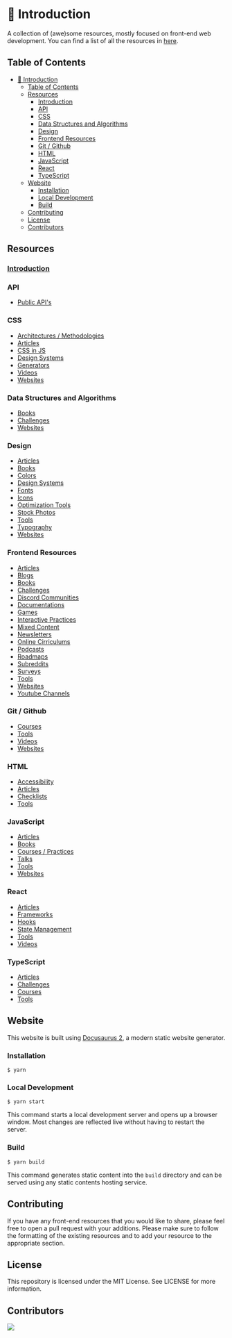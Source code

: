# 👋 Introduction

A collection of (awe)some resources, mostly focused on front-end web development.
You can find a list of all the resources in [here](https://fe-resources.vercel.app).

## Table of Contents

- [👋 Introduction](#-introduction)
  - [Table of Contents](#table-of-contents)
  - [Resources](#resources)
    - [Introduction](#introduction)
    - [API](#api)
    - [CSS](#css)
    - [Data Structures and Algorithms](#data-structures-and-algorithms)
    - [Design](#design)
    - [Frontend Resources](#frontend-resources)
    - [Git / Github](#git--github)
    - [HTML](#html)
    - [JavaScript](#javascript)
    - [React](#react)
    - [TypeScript](#typescript)
  - [Website](#website)
    - [Installation](#installation)
    - [Local Development](#local-development)
    - [Build](#build)
  - [Contributing](#contributing)
  - [License](#license)
  - [Contributors](#contributors)

## Resources

### [Introduction](./docs/intro.md)

### API

- [Public API's](./docs/api/api.md)

### CSS

- [Architectures / Methodologies](./docs/css/architectures-methodologies.md)
- [Articles](./docs/css/articles.md)
- [CSS in JS](./docs/css/css-in-js.md)
- [Design Systems](./docs/css/design-systems.md)
- [Generators](./docs/css/generators.md)
- [Videos](./docs/css/videos.md)
- [Websites](./docs/css/websites.md)

### Data Structures and Algorithms

- [Books](./docs/data-structures-and-algorithms/books.md)
- [Challenges](./docs/data-structures-and-algorithms/challenges.md)
- [Websites](./docs/data-structures-and-algorithms/websites.md)

### Design

- [Articles](./docs/design/articles.md)
- [Books](./docs/design/books.md)
- [Colors](./docs/design/colors.md)
- [Design Systems](./docs/design/design-systems.md)
- [Fonts](./docs/design/fonts.md)
- [Icons](./docs/design/icons.md)
- [Optimization Tools](./docs/design/optimization-tools.md)
- [Stock Photos](./docs/design/stock-photos.md)
- [Tools](./docs/design/tools.md)
- [Typography](./docs/design/typography.md)
- [Websites](./docs/design/websites.md)

### Frontend Resources

- [Articles](./docs/frontend-resources/articles.md)
- [Blogs](./docs/frontend-resources/blogs.md)
- [Books](./docs/frontend-resources/books.md)
- [Challenges](./docs/frontend-resources/challenges.md)
- [Discord Communities](./docs/frontend-resources/discord.md)
- [Documentations](./docs/frontend-resources/documentations.md)
- [Games](./docs/frontend-resources/games.md)
- [Interactive Practices](./docs/frontend-resources/interactive-practices.md)
- [Mixed Content](./docs/frontend-resources/mixed.md)
- [Newsletters](./docs/frontend-resources/newsletters.md)
- [Online Cirriculums](./docs/frontend-resources/online-cirriculums.md)
- [Podcasts](./docs/frontend-resources/podcasts.md)
- [Roadmaps](./docs/frontend-resources/roadmaps.md)
- [Subreddits](./docs/frontend-resources/subreddits.md)
- [Surveys](./docs/frontend-resources/surveys.md)
- [Tools](./docs/frontend-resources/tools.md)
- [Websites](./docs/frontend-resources/websites.md)
- [Youtube Channels](./docs/frontend-resources/youtube-channels.md)

### Git / Github

- [Courses](./docs/git-github/courses.md)
- [Tools](./docs/git-github/tools.md)
- [Videos](./docs/git-github/videos.md)
- [Websites](./docs/git-github/websites.md)

### HTML

- [Accessibility](./docs/html/accessibility.md)
- [Articles](./docs/html/articles.md)
- [Checklists](./docs/html/checklists.md)
- [Tools](./docs/html/tools.md)

### JavaScript

- [Articles](./docs/javascript/articles.md)
- [Books](./docs/javascript/books.md)
- [Courses / Practices](./docs/javascript/courses-practices.md)
- [Talks](./docs/javascript/talks.md)
- [Tools](./docs/javascript/tools.md)
- [Websites](./docs/javascript/websites.md)

### React

- [Articles](./docs/react/articles.md)
- [Frameworks](./docs/react/frameworks.md)
- [Hooks](./docs/react/hooks.md)
- [State Management](./docs/react/state-management.md)
- [Tools](./docs/react/tools.md)
- [Videos](./docs/react/videos.md)

### TypeScript

- [Articles](./docs/typescript/articles.md)
- [Challenges](./docs/typescript/challenges.md)
- [Courses](./docs/typescript/courses.md)
- [Tools](./docs/typescript/tools.md)

## Website

This website is built using [Docusaurus 2](https://docusaurus.io/), a modern static website generator.

### Installation

```
$ yarn
```

### Local Development

```
$ yarn start
```

This command starts a local development server and opens up a browser window. Most changes are reflected live without having to restart the server.

### Build

```
$ yarn build
```

This command generates static content into the `build` directory and can be served using any static contents hosting service.

## Contributing

If you have any front-end resources that you would like to share, please feel free to open a pull request with your additions. Please make sure to follow the formatting of the existing resources and to add your resource to the appropriate section.

## License

This repository is licensed under the MIT License. See LICENSE for more information.

## Contributors

<a href="https://github.com/aycanogut/front-end-resources/graphs/contributors">
  <img src="https://contrib.rocks/image?repo=aycanogut/front-end-resources" />
</a>
